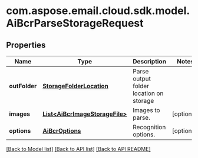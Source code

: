 
# com.aspose.email.cloud.sdk.model.AiBcrParseStorageRequest
## Properties
Name | Type | Description | Notes
------------ | ------------- | ------------- | -------------
**outFolder** | [**StorageFolderLocation**](StorageFolderLocation.md) | Parse output folder location on storage              | 
**images** | [**List&lt;AiBcrImageStorageFile&gt;**](AiBcrImageStorageFile.md) | Images to parse.              |  [optional]
**options** | [**AiBcrOptions**](AiBcrOptions.md) | Recognition options.              |  [optional]




[[Back to Model list]](README.md#documentation-for-models) [[Back to API list]](README.md#documentation-for-api-endpoints) [[Back to API README]](README.md)

